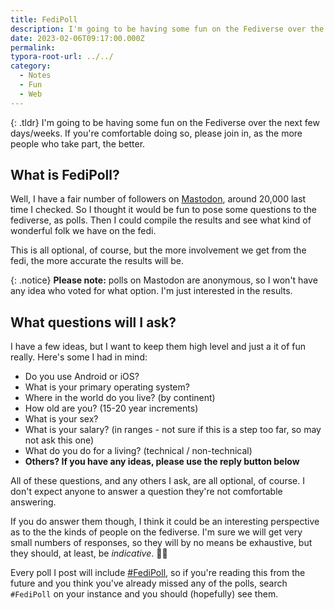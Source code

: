 ```yaml
---
title: FediPoll
description: I'm going to be having some fun on the Fediverse over the next few days/weeks. Please join in.
date: 2023-02-06T09:17:00.000Z
permalink:
typora-root-url: ../../
category:
  - Notes
  - Fun
  - Web
---
```


{: .tldr}
I'm going to be having some fun on the Fediverse over the next few days/weeks. If you're comfortable doing so, please join in, as the more people who take part, the better.

## What is FediPoll?

Well, I have a fair number of followers on [Mastodon](https://fosstodon.org/@kev), around 20,000 last time I checked. So I thought it would be fun to pose some questions to the fediverse, as polls. Then I could compile the results and see what kind of wonderful folk we have on the fedi.

This is all optional, of course, but the more involvement we get from the fedi, the more accurate the results will be.

{: .notice}
**Please note:** polls on Mastodon are anonymous, so I won't have any idea who voted for what option. I'm just interested in the results.

## What questions will I ask?

I have a few ideas, but I want to keep them high level and just a it of fun really. Here's some I had in mind:

* Do you use Android or iOS?
* What is your primary operating system?
* Where in the world do you live? (by continent)
* How old are you? (15-20 year increments)
* What is your sex?
* What is your salary? (in ranges - not sure if this is a step too far, so may not ask this one)
* What do you do for a living? (technical / non-technical)
* **Others? If you have any ideas, please use the reply button below**

All of these questions, and any others I ask, are all optional, of course. I don't expect anyone to answer a question they're not comfortable answering.

If you do answer them though, I think it could be an interesting perspective as to the the kinds of people on the fediverse. I'm sure we will get very small numbers of responses, so they will by no means be exhaustive, but they should, at least, be *indicative*. 🤷‍♂️

Every poll I post will include [#FediPoll](https://fosstodon.org/tags/fedipoll), so if you're reading this from the future and you think you've already missed any of the polls, search `#FediPoll` on your instance and you should (hopefully) see them.